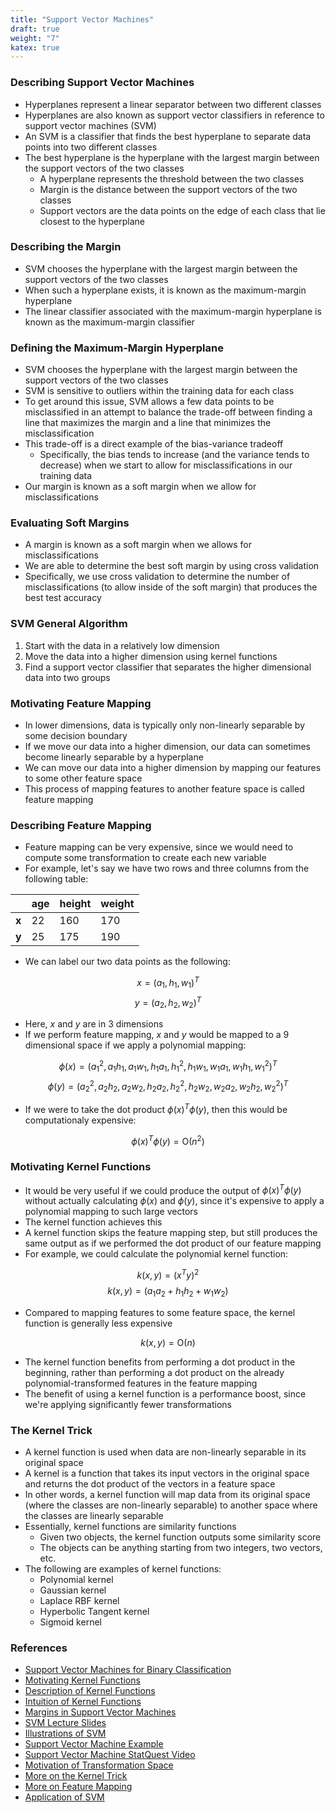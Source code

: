 ```yaml
---
title: "Support Vector Machines"
draft: true
weight: "7"
katex: true
---
```


### Describing Support Vector Machines
- Hyperplanes represent a linear separator between two different classes
- Hyperplanes are also known as support vector classifiers in reference to support vector machines (SVM)
- An SVM is a classifier that finds the best hyperplane to separate data points into two different classes
- The best hyperplane is the hyperplane with the largest margin between the support vectors of the two classes
	- A hyperplane represents the threshold between the two classes
	- Margin is the distance between the support vectors of the two classes
	- Support vectors are the data points on the edge of each class that lie closest to the hyperplane

### Describing the Margin
- SVM chooses the hyperplane with the largest margin between the support vectors of the two classes
- When such a hyperplane exists, it is known as the maximum-margin hyperplane
- The linear classifier associated with the maximum-margin hyperplane is known as the maximum-margin classifier

### Defining the Maximum-Margin Hyperplane
- SVM chooses the hyperplane with the largest margin between the support vectors of the two classes
- SVM is sensitive to outliers within the training data for each class
- To get around this issue, SVM allows a few data points to be misclassified in an attempt to balance the trade-off between finding a line that maximizes the margin and a line that minimizes the misclassification
- This trade-off is a direct example of the bias-variance tradeoff
	- Specifically, the bias tends to increase (and the variance tends to decrease) when we start to allow for misclassifications in our training data
- Our margin is known as a soft margin when we allow for misclassifications

### Evaluating Soft Margins
- A margin is known as a soft margin when we allows for misclassifications
- We are able to determine the best soft margin by using cross validation
- Specifically, we use cross validation to determine the number of misclassifications (to allow inside of the soft margin) that produces the best test accuracy

### SVM General Algorithm
1. Start with the data in a relatively low dimension
2. Move the data into a higher dimension using kernel functions
3. Find a support vector classifier that separates the higher dimensional data into two groups

### Motivating Feature Mapping
- In lower dimensions, data is typically only non-linearly separable by some decision boundary
- If we move our data into a higher dimension, our data can sometimes become linearly separable by a hyperplane
- We can move our data into a higher dimension by mapping our features to some other feature space
- This process of mapping features to another feature space is called feature mapping

### Describing Feature Mapping
- Feature mapping can be very expensive, since we would need to compute some transformation to create each new variable
- For example, let's say we have two rows and three columns from the following table:

|       | age | height | weight |
| ----- | --- | ------ | ------ |
| **x** | 22  | 160    | 170    |
| **y** | 25  | 175    | 190    |

- We can label our two data points as the following:

$$ x = (a_{1}, h_{1}, w_{1})^{T} $$
$$ y = (a_{2}, h_{2}, w_{2})^{T} $$

- Here, $x$ and $y$ are in $3$ dimensions
- If we perform feature mapping, $x$ and $y$ would be mapped to a $9$ dimensional space if we apply a polynomial mapping:

$$ \phi(x) = (a_{1}^{2}, a_{1}h_{1}, a_{1}w_{1}, h_{1}a_{1}, h_{1}^{2}, h_{1}w_{1}, w_{1}a_{1}, w_{1}h_{1}, w_{1}^{2})^{T} $$
$$ \phi(y) = (a_{2}^{2}, a_{2}h_{2}, a_{2}w_{2}, h_{2}a_{2}, h_{2}^{2}, h_{2}w_{2}, w_{2}a_{2}, w_{2}h_{2}, w_{2}^{2})^{T} $$

- If we were to take the dot product $\phi(x)^{T}\phi(y)$, then this would be computationaly expensive:

$$ \phi(x)^{T}\phi(y) = \text{O}(n^{2}) $$

### Motivating Kernel Functions
- It would be very useful if we could produce the output of $\phi(x)^{T}\phi(y)$ without actually calculating $\phi(x)$ and $\phi(y)$, since it's expensive to apply a polynomial mapping to such large vectors
- The kernel function achieves this
- A kernel function skips the feature mapping step, but still produces the same output as if we performed the dot product of our feature mapping
- For example, we could calculate the polynomial kernel function:

$$ k(x,y) = (x^{T}y)^{2} $$
$$ k(x,y) = (a_{1}a_{2} + h_{1}h_{2} + w_{1}w_{2}) $$

- Compared to mapping features to some feature space, the kernel function is generally less expensive

$$ k(x,y) = \text{O}(n) $$

- The kernel function benefits from performing a dot product in the beginning, rather than performing a dot product on the already polynomial-transformed features in the feature mapping
- The benefit of using a kernel function is a performance boost, since we're applying significantly fewer transformations

### The Kernel Trick
- A kernel function is used when data are non-linearly separable in its original space
- A kernel is a function that takes its input vectors in the original space and returns the dot product of the vectors in a feature space
- In other words, a kernel function will map data from its original space (where the classes are non-linearly separable) to another space where the classes are linearly separable
- Essentially, kernel functions are similarity functions
	- Given two objects, the kernel function outputs some similarity score
	- The objects can be anything starting from two integers, two vectors, etc.
- The following are examples of kernel functions:
	- Polynomial kernel
	- Gaussian kernel
	- Laplace RBF kernel
	- Hyperbolic Tangent kernel
	- Sigmoid kernel

### References
- [Support Vector Machines for Binary Classification](https://uk.mathworks.com/help/stats/support-vector-machines-for-binary-classification.html)
- [Motivating Kernel Functions](https://towardsdatascience.com/kernel-function-6f1d2be6091)
- [Description of Kernel Functions](https://towardsdatascience.com/the-kernel-trick-c98cdbcaeb3f)
- [Intuition of Kernel Functions](https://stats.stackexchange.com/questions/152897/how-to-intuitively-explain-what-a-kernel-is)
- [Margins in Support Vector Machines](https://towardsdatascience.com/support-vector-machine-simply-explained-fee28eba5496)
- [SVM Lecture Slides](http://web.mit.edu/6.034/wwwbob/svm-notes-long-08.pdf)
- [Illustrations of SVM](http://www.robots.ox.ac.uk/~az/lectures/ml/lect2.pdf)
- [Support Vector Machine Example](https://blog.statsbot.co/support-vector-machines-tutorial-c1618e635e93)
- [Support Vector Machine StatQuest Video](https://www.youtube.com/watch?v=efR1C6CvhmE)
- [Motivation of Transformation Space](https://towardsdatascience.com/truly-understanding-the-kernel-trick-1aeb11560769)
- [More on the Kernel Trick](https://medium.com/@zxr.nju/what-is-the-kernel-trick-why-is-it-important-98a98db0961d)
- [More on Feature Mapping](https://www.quora.com/In-machine-learning-what-is-a-feature-map)
- [Application of SVM](https://infolab.usc.edu/DocsDemos/NG2Ibook_sharifzadeh_mehdi_01.pdf)
